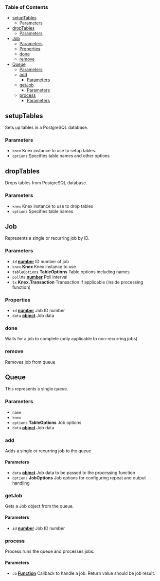 <!-- Generated by documentation.js. Update this documentation by updating the source code. -->

### Table of Contents

-   [setupTables][1]
    -   [Parameters][2]
-   [dropTables][3]
    -   [Parameters][4]
-   [Job][5]
    -   [Parameters][6]
    -   [Properties][7]
    -   [done][8]
    -   [remove][9]
-   [Queue][10]
    -   [Parameters][11]
    -   [add][12]
        -   [Parameters][13]
    -   [getJob][14]
        -   [Parameters][15]
    -   [process][16]
        -   [Parameters][17]

## setupTables

Sets up tables in a PostgreSQL database.

### Parameters

-   `knex`  Knex instance to use to setup tables.
-   `options`  Specifies table names and other options

## dropTables

Drops tables from PostgreSQL database.

### Parameters

-   `knex`  Knex instance to use to drop tables
-   `options`  Specifies table names

## Job

Represents a single or recurring job by ID.

### Parameters

-   `id` **[number][18]** ID number of job
-   `knex` **Knex** Knex instance to use
-   `tableOptions` **TableOptions** Table options including names
-   `pollMs` **[number][18]** Poll interval
-   `tx` **Knex.Transaction** Transaction if applicable (inside processing function)

### Properties

-   `id` **[number][18]** Job ID number
-   `data` **[object][19]** Job data

### done

Waits for a job to complete (only applicable to non-recurring jobs)

### remove

Removes job from queue

## Queue

This represents a single queue.

### Parameters

-   `name`  
-   `knex`  
-   `options` **TableOptions** Job options
-   `data` **[object][19]** Job data

### add

Adds a single or recurring job to the queue

#### Parameters

-   `data` **[object][19]** Job data to be passed to the processing function
-   `options` **JobOptions** Job options for configuring repeat and output handling

### getJob

Gets a Job object from the queue.

#### Parameters

-   `id` **[number][18]** Job ID number

### process

Process runs the queue and processes jobs.

#### Parameters

-   `cb` **[Function][20]** Callback to handle a job. Return value should be job result.

[1]: #setuptables

[2]: #parameters

[3]: #droptables

[4]: #parameters-1

[5]: #job

[6]: #parameters-2

[7]: #properties

[8]: #done

[9]: #remove

[10]: #queue

[11]: #parameters-3

[12]: #add

[13]: #parameters-4

[14]: #getjob

[15]: #parameters-5

[16]: #process

[17]: #parameters-6

[18]: https://developer.mozilla.org/docs/Web/JavaScript/Reference/Global_Objects/Number

[19]: https://developer.mozilla.org/docs/Web/JavaScript/Reference/Global_Objects/Object

[20]: https://developer.mozilla.org/docs/Web/JavaScript/Reference/Statements/function
